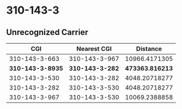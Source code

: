 # 310-143-3
## Unrecognized Carrier


| CGI | Nearest CGI | Distance |
|-----|-------------|----------|
| 310-143-3-663 | 310-143-3-967 | 10966.4171305 |
| **310-143-3-8935** | **310-143-3-282** | **473363.816213** |
| 310-143-3-530 | 310-143-3-282 | 4048.20718277 |
| 310-143-3-282 | 310-143-3-530 | 4048.20718277 |
| 310-143-3-967 | 310-143-3-530 | 10069.2388858 |
